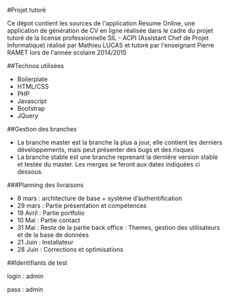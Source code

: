 #Projet tutoré

Ce dépot contient les sources de l'application Resume Online, une application de génération de CV en ligne réalisée dans le cadre du projet tutoré de la license professionnelle SIL - ACPI (Assistant Chef de Projet Informatique) réalisé par Mathieu LUCAS et tutoré par l'enseignant Pierre RAMET lors de l'année scolaire 2014/2015

##Technos utilisées

* Boilerplate
* HTML/CSS
* PHP
* Javascript
* Bootstrap
* JQuery

##Gestion des branches

* La branche master est la branche la plus a jour, elle contient les derniers développements, mais peut présenter des bugs et des risques
* La branche stable est une branche reprenant la dernière version stable et testée du master. Les merges se feront aux dates indiquées ci dessous.

###Planning des livraisons

* 8 mars : architecture de base + système d’authentification
* 29 mars : Partie présentation et compétences
* 19 Avril : Partie portfolio
* 10 Mai : Partie contact
* 31 Mai : Reste de la partie back office : Themes, gestion des utilisateurs et de la base de données
* 21 Juin : Installateur
* 28 Juin : Corrections et optimisations


##Identifiants de test

login : admin

pass : admin